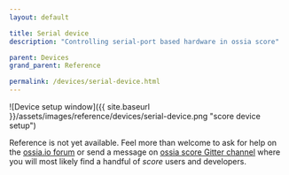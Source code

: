 ```yaml
---
layout: default

title: Serial device
description: "Controlling serial-port based hardware in ossia score"

parent: Devices
grand_parent: Reference

permalink: /devices/serial-device.html
---
```


![Device setup window]({{ site.baseurl }}/assets/images/reference/devices/serial-device.png "score device setup")

Reference is not yet available. Feel more than welcome to ask for help on the [ossia.io forum](https://forum.ossia.io) or send a message on [ossia score Gitter channel](https://gitter.im/ossia/score) where you will most likely find a handful of *score* users and developers.